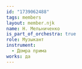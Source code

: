 ```yaml
---
id: "1739062488"
tags: members
layout: member.njk
name: Н. Мельниченко
is_part_of_orchestra: true
role: Музыкант
instrument:
  - Домра прима
works: да
---
```

